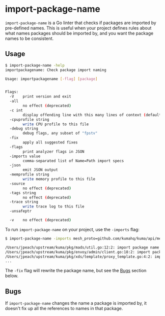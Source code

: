 # import-package-name

`import-package-name` is a Go linter that checks if packages are imported
by pre-defined names.
This is useful when your project defines rules about what names packages
should be imported by, and you want the package names to be consistent.

## Usage

```bash
$ import-package-name -help
importpackagename: Check package import naming

Usage: importpackagename [-flag] [package]


Flags:
  -V	print version and exit
  -all
    	no effect (deprecated)
  -c int
    	display offending line with this many lines of context (default -1)
  -cpuprofile string
    	write CPU profile to this file
  -debug string
    	debug flags, any subset of "fpstv"
  -fix
    	apply all suggested fixes
  -flags
    	print analyzer flags in JSON
  -imports value
    	comma-separated list of Name=Path import specs
  -json
    	emit JSON output
  -memprofile string
    	write memory profile to this file
  -source
    	no effect (deprecated)
  -tags string
    	no effect (deprecated)
  -trace string
    	write trace log to this file
  -unsafeptr

  -v	no effect (deprecated)
```

To run `import-package-name` on your project, use the `-imports` flag:
```bash
$ import-package-name -imports mesh_proto=github.com/kumahq/kuma/api/mesh/v1alpha1,core_mesh=github.com/kumahq/kuma/pkg/core/resources/apis/mesh ./...

/Users/jpeach/upstream/kuma/pkg/mads/util.go:12:2: import package name "mesh_core" should be "core_mesh"
/Users/jpeach/upstream/kuma/pkg/envoy/admin/client.go:18:2: import package name "mesh_core" should be "core_mesh"
/Users/jpeach/upstream/kuma/pkg/xds/template/proxy_template.go:4:2: import package name "kuma_mesh" should be "mesh_proto"
...
```

The `-fix` flag will rewrite the package name, but see the [Bugs](#bugs) section below.

## Bugs

If `import-package-name` changes the name a package is imported by,
it doesn't fix up all the references to names in that package.
